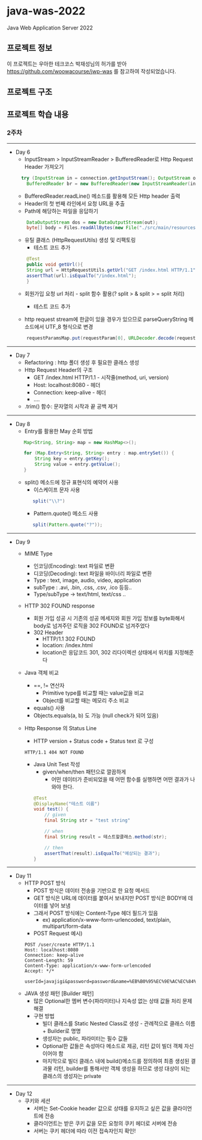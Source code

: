 # java-was-2022
Java Web Application Server 2022


## 프로젝트 정보 

이 프로젝트는 우아한 테크코스 박재성님의 허가를 받아 https://github.com/woowacourse/jwp-was 
를 참고하여 작성되었습니다.

## 프로젝트 구조


## 프로젝트 학습 내용

### 2주차

---
 + Day 6
    + InputStream > InputStreamReader > BufferedReader로 Http Request Header 가져오기
    ``` java
      try (InputStream in = connection.getInputStream(); OutputStream out = connection.getOutputStream()) {
        BufferedReader br = new BufferedReader(new InputStreamReader(in, "UTF-8"));
    ```
    + BufferedReader.readLine() 메소드를 활용해 모든 Http header 출력
    + Header의 첫 번째 라인에서 요청 URL을 추출
    + Path에 해당하는 파일을 응답하기
    ``` java
        DataOutputStream dos = new DataOutputStream(out);
        byte[] body = Files.readAllBytes(new File("./src/main/resources/templates/" + url).toPath());
    ```
    + 유틸 클래스 (HttpRequestUtils) 생성 및 리팩토링
      + 테스트 코드 추가
    ``` java
        @Test
        public void getUrl(){
        String url = HttpRequestUtils.getUrl("GET /index.html HTTP/1.1");
        assertThat(url).isEqualTo("/index.html");
        }
    ```
    + 회원가입 요청 url 처리 - split 함수 활용(? split > & split > = split 처리)
      + 테스트 코드 추가
    
    + http request stream에 한글이 있을 경우가 있으므로 parseQueryString 메소드에서 UTF_8 형식으로 변경
    ``` java
        requestParamsMap.put(requestParam[0], URLDecoder.decode(requestParam[1], StandardCharsets.UTF_8));
    ```
  ---
  + Day 7
    + Refactoring : http 폴더 생성 후 필요한 클래스 생성
    + Http Request Header의 구조
      + GET /index.html HTTP/1.1  -  시작줄(method, uri, version)
      + Host: localhost:8080        -  헤더
      + Connection: keep-alive  -  헤더
      + ....
    + .trim() 함수: 문자열의 시작과 끝 공백 제거
  ---
  + Day 8
    + Entry를 활용한 May 순회 방법
    ```java
       Map<String, String> map = new HashMap<>();

       for (Map.Entry<String, String> entry : map.entrySet()) {
           String key = entry.getKey();
           String value = entry.getValue();
       }
    ```
    + split() 메소드에 정규 표현식의 예약어 사용
      + 이스케이프 문자 사용
      ```java
         split("\\?")
      ```
      + Pattern.quote() 메소드 사용
      ```java
         split(Pattern.quote("?"));
      ```
      
--------
  + Day 9
    + MIME Type
      + 인코딩(Encoding): text 파일로 변환
      + 디코딩(Decoding): text 파일을 바이너리 파일로 변환
      + Type : text, image, audio, video, application
      + subType : .avi, .bin, .css, .csv, .ico 등등..
      + Type/subType -> text/html, text/css ..
      
    + HTTP 302 FOUND response
      + 회원 가입 성공 시 
      기존의 성공 메세지와 회원 가입 정보를 byte화해서 body로 넘겨주던 로직을
      302 FOUND로 넘겨주었다
      + 302 Header
        + HTTP/1.1 302 FOUND
        + location: /index.html
        + location은 응답코드 301, 302 리다이렉션 상태에서 위치를 지정해준다
    
    + Java 객체 비교
      + ==, != 연산자
        + Primitive type를 비교할 때는 value값을 비교
        + Object를 비교할 때는 메모리 주소 비교 
      + equals() 사용
      + Objects.equals(a, b) 도 가능 (null check가 되어 있음)

    + Http Response 의 Status Line
      + HTTP version + Status code + Status text 로 구성
      ```
      HTTP/1.1 404 NOT FOUND
      ```
      
      + Java Unit Test 작성
        + given/when/then 패턴으로 깔끔하게
          + 어떤 데이터가 준비되었을 때 어떤 함수를 실행하면 어떤 결과가 나와야 한다.
        ```java
        @Test
        @DisplayName("테스트 이름")
        void test() {
            // given
            final String str = "test string"

            // when
            final String result = 테스트할클래스.method(str);

            // then
            assertThat(result).isEqualTo("예상되는 결과");
        }  
        ```
-------------
  + Day 11
    + HTTP POST 방식
      + POST 방식은 데이터 전송을 기반으로 한 요청 메서드
      + GET 방식은 URL에 데이터를 붙여서 보내지만 POST 방식은 BODY에 데이터를 넣어 보냄
      + 그래서 POST 방식에는 Content-Type 헤더 필드가 있음
        + ex) application/x-www-form-urlencoded, text/plain, multipart/form-data
      + POST Request 예시)
      ```
      POST /user/create HTTP/1.1
      Host: localhost:8080
      Connection: keep-alive
      Content-Length: 59
      Content-Type: application/x-www-form-urlencoded
      Accept: */*
      
      userId=javajigi&password=password&name=%EB%B0%95%EC%9E%AC%EC%84%B1&email=javajigi%40slipp.net
      ```
    + JAVA 생성 패턴 [Builder 패턴]
      + 많은 Optional한 멤버 변수(파라미터)나 지속성 없는 상태 값들 처리 문제 해결
      + 구현 방법
        + 빌더 클래스를 Static Nested Class로 생성 - 관례적으로 클래스 이름 + Builder로 명명
        + 생성자는 public, 파라미터는 필수 값들
        + Optional한 값들은 속성마다 메소드로 제공, 리턴 값이 빌더 객체 자신이어야 함
        + 마지막으로 빌더 클래스 내에 build()메소드를 정의하여 최종 생성된 결과물 리턴, 
        builder를 통해서만 객체 생성을 하므로 생성 대상이 되는 클래스의 생성자는 private
-----------
  + Day 12
    + 쿠키와 세션
      + 서버는 Set-Cookie header 값으로 상태를 유지하고 싶은 값을 클라이언트에 전송
      + 클라이언트는 받은 쿠키 값을 모든 요청의 쿠키 헤더로 서버에 전송
      + 서버는 쿠키 헤더에 따라 이전 접속자인지 확인!